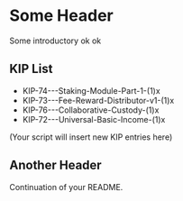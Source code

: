 # Some Header

Some introductory ok ok

## KIP List
- KIP-74---Staking-Module-Part-1-(1)x
- KIP-73---Fee-Reward-Distributor-v1-(1)x
- KIP-76---Collaborative-Custody-(1)x
- KIP-72---Universal-Basic-Income-(1)x

(Your script will insert new KIP entries here)

## Another Header

Continuation of your README.
